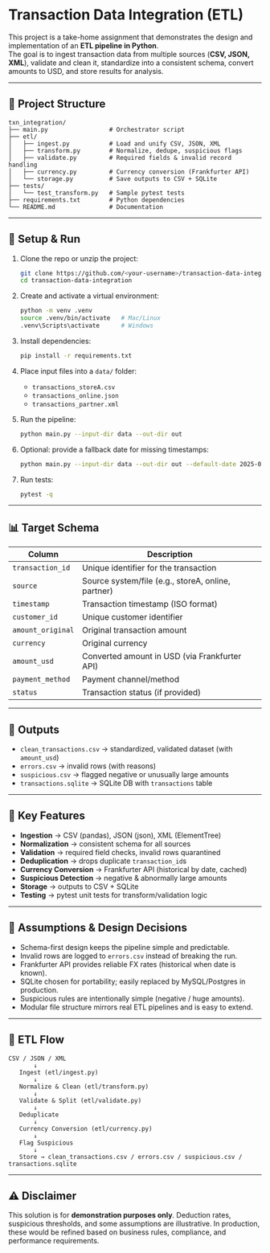 # Transaction Data Integration (ETL)

This project is a take-home assignment that demonstrates the design and implementation of an **ETL pipeline in Python**.  
The goal is to ingest transaction data from multiple sources (**CSV, JSON, XML**), validate and clean it, standardize into a consistent schema, convert amounts to USD, and store results for analysis.

---

## 📂 Project Structure

```
txn_integration/
├── main.py                 # Orchestrator script
├── etl/
│   ├── ingest.py           # Load and unify CSV, JSON, XML
│   ├── transform.py        # Normalize, dedupe, suspicious flags
│   ├── validate.py         # Required fields & invalid record handling
│   ├── currency.py         # Currency conversion (Frankfurter API)
│   └── storage.py          # Save outputs to CSV + SQLite
├── tests/
│   └── test_transform.py   # Sample pytest tests
├── requirements.txt        # Python dependencies
└── README.md               # Documentation
```

---

## 🚀 Setup & Run

1. Clone the repo or unzip the project:

   ```bash
   git clone https://github.com/<your-username>/transaction-data-integration.git
   cd transaction-data-integration
   ```

2. Create and activate a virtual environment:

   ```bash
   python -m venv .venv
   source .venv/bin/activate   # Mac/Linux
   .venv\Scripts\activate      # Windows
   ```

3. Install dependencies:

   ```bash
   pip install -r requirements.txt
   ```

4. Place input files into a `data/` folder:

   - `transactions_storeA.csv`
   - `transactions_online.json`
   - `transactions_partner.xml`

5. Run the pipeline:

   ```bash
   python main.py --input-dir data --out-dir out
   ```

6. Optional: provide a fallback date for missing timestamps:

   ```bash
   python main.py --input-dir data --out-dir out --default-date 2025-01-01
   ```

7. Run tests:
   ```bash
   pytest -q
   ```

---

## 📊 Target Schema

| Column            | Description                                        |
| ----------------- | -------------------------------------------------- |
| `transaction_id`  | Unique identifier for the transaction              |
| `source`          | Source system/file (e.g., storeA, online, partner) |
| `timestamp`       | Transaction timestamp (ISO format)                 |
| `customer_id`     | Unique customer identifier                         |
| `amount_original` | Original transaction amount                        |
| `currency`        | Original currency                                  |
| `amount_usd`      | Converted amount in USD (via Frankfurter API)      |
| `payment_method`  | Payment channel/method                             |
| `status`          | Transaction status (if provided)                   |

---

## 📂 Outputs

- `clean_transactions.csv` → standardized, validated dataset (with `amount_usd`)
- `errors.csv` → invalid rows (with reasons)
- `suspicious.csv` → flagged negative or unusually large amounts
- `transactions.sqlite` → SQLite DB with `transactions` table

---

## 🔑 Key Features

- **Ingestion** → CSV (pandas), JSON (json), XML (ElementTree)
- **Normalization** → consistent schema for all sources
- **Validation** → required field checks, invalid rows quarantined
- **Deduplication** → drops duplicate `transaction_id`s
- **Currency Conversion** → Frankfurter API (historical by date, cached)
- **Suspicious Detection** → negative & abnormally large amounts
- **Storage** → outputs to CSV + SQLite
- **Testing** → pytest unit tests for transform/validation logic

---

## 🧩 Assumptions & Design Decisions

- Schema-first design keeps the pipeline simple and predictable.
- Invalid rows are logged to `errors.csv` instead of breaking the run.
- Frankfurter API provides reliable FX rates (historical when date is known).
- SQLite chosen for portability; easily replaced by MySQL/Postgres in production.
- Suspicious rules are intentionally simple (negative / huge amounts).
- Modular file structure mirrors real ETL pipelines and is easy to extend.

---

## 🔄 ETL Flow

```
CSV / JSON / XML
       ↓
   Ingest (etl/ingest.py)
       ↓
   Normalize & Clean (etl/transform.py)
       ↓
   Validate & Split (etl/validate.py)
       ↓
   Deduplicate
       ↓
   Currency Conversion (etl/currency.py)
       ↓
   Flag Suspicious
       ↓
   Store → clean_transactions.csv / errors.csv / suspicious.csv / transactions.sqlite
```

---

## ⚠️ Disclaimer

This solution is for **demonstration purposes only**. Deduction rates, suspicious thresholds, and some assumptions are illustrative. In production, these would be refined based on business rules, compliance, and performance requirements.
